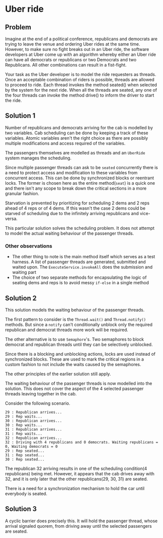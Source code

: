 # Uber ride

## Problem
Imagine at the end of a political conference, republicans and democrats are trying to leave the venue and ordering 
Uber rides at the same time. However, to make sure no fight breaks out in an Uber ride, the software developers at 
Uber come up with an algorithm whereby either an Uber ride can have all democrats or republicans or two Democrats 
and two Republicans. All other combinations can result in a fist-fight.

Your task as the Uber developer is to model the ride requesters as threads. Once an acceptable combination of riders 
is possible, threads are allowed to proceed to ride. Each thread invokes the method seated() when selected by the system
for the next ride. When all the threads are seated, any one of the four threads can invoke the method drive() to inform 
the driver to start the ride.

## Solution 1
Number of republicans and democrats arriving for the cab is modelled by two variables. Cab scheduling can be done by
keeping a track of these variables. Atomic variables aren't the right choice as there are possibly multiple 
modifications and access required of the variables.

The passengers themselves are modelled as threads and an `UberRide` system manages the scheduling.

Since multiple passenger threads can ask to be `seated` concurrently there is a need to protect access and modification
to these variables from concurrent access. This can be done by synchronized blocks or reentrant locks. The former is 
chosen here as the entire method(`seat`) is a quick one and there isn't any scope to break down the critical sections
in a more granular fashion.

Starvation is prevented by prioritizing for scheduling 2 dems and 2 reps ahead of 4 reps or of 4 dems. If this
wasn't the case 2 dems could be starved of scheduling due to the infinitely arriving republicans and vice-versa.

This particular solution solves the scheduling problem. It does not attempt to model the actual waiting behaviour 
of the passenger threads.

### Other observations
- The other thing to note is the main method itself which serves as a test harness. A list of passenger threads are 
generated, submitted and waited upon. The `ExecuteService.invokeAll` does the submission and waiting part 
- The choice of two separate methods for encapsulating the logic of seating dems and reps is to avoid messy `if-else`
in a single method


## Solution 2
This solution models the waiting behaviour of the passenger threads.

The first pattern to consider is the `Thread.wait()` and `Thread.notify()` methods. But since a `notify` can't 
conditionally unblock only the required republican and democrat threads more work will be required.

The other alternative is to use `Semaphore`'s. Two semaphores to block democrat and republican threads until they can be
selectively unblocked.

Since there is a blocking and unblocking actions, locks are used instead of synchronized blocks. These are used to mark
the critical regions in a custom fashion to not include the waits caused by the semaphores.

The other principles of the earlier solution still apply.

The waiting behaviour of the passenger threads is now modelled into the solution. This does not cover the aspect of the
4 selected passenger threads leaving together in the cab.

Consider the following scenario.

```text
29 : Republican arrives...
29 : Rep waits...
30 : Republican arrives...
30 : Rep waits...
31 : Republican arrives...
31 : Rep waits...
32 : Republican arrives...
32 : Driving with 4 republicans and 0 democrats. Waiting republicans = 0, Waiting democrats = 0
29 : Rep seated...
31 : Rep seated...
30 : Rep seated...
```
The republican 32 arriving results in one of the scheduling condition(4 republicans) being met. However, it appears that 
the cab drives away with 32, and it is only later that the other republicans(29, 30, 31) are seated.

There is a need for a synchronization mechanism to hold the car until everybody is seated.

## Solution 3
A cyclic barrier does precisely this. It will hold the passenger thread, whose arrival signaled quorem, from driving
away until the selected passengers are seated.



